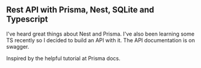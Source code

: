 ## Rest API with Prisma, Nest, SQLite and Typescript

I've heard great things about Nest and Prisma. I've also been learning some TS recently so I decided to build an API with it. The API documentation is on swagger.

Inspired by the helpful tutorial at Prisma docs.